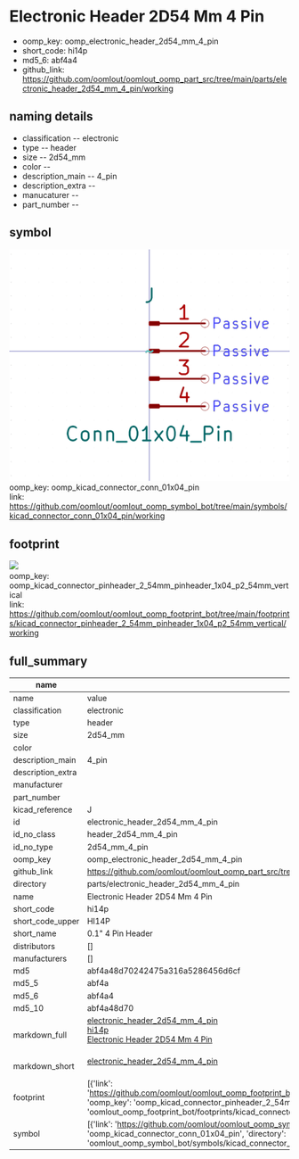 # Electronic Header 2D54 Mm 4 Pin

  
* oomp_key: oomp_electronic_header_2d54_mm_4_pin 
* short_code: hi14p
* md5_6: abf4a4  
* github_link: https://github.com/oomlout/oomlout_oomp_part_src/tree/main/parts/electronic_header_2d54_mm_4_pin/working  
## naming details
* classification -- electronic
* type -- header
* size -- 2d54_mm
* color -- 
* description_main -- 4_pin
* description_extra -- 
* manucaturer -- 
* part_number -- 



## symbol

![](symbol/0/working/working_600.png)  
oomp_key: oomp_kicad_connector_conn_01x04_pin  
link: https://github.com/oomlout/oomlout_oomp_symbol_bot/tree/main/symbols/kicad_connector_conn_01x04_pin/working  

## footprint

![](footprint/0/working/working_600.png)  
oomp_key: oomp_kicad_connector_pinheader_2_54mm_pinheader_1x04_p2_54mm_vertical  
link: https://github.com/oomlout/oomlout_oomp_footprint_bot/tree/main/footprints/kicad_connector_pinheader_2_54mm_pinheader_1x04_p2_54mm_vertical/working  

## full_summary
| name | value | 
| --- | --- | 
| name | value | 
| classification | electronic | 
| type | header | 
| size | 2d54_mm | 
| color |  | 
| description_main | 4_pin | 
| description_extra |  | 
| manufacturer |  | 
| part_number |  | 
| kicad_reference | J | 
| id | electronic_header_2d54_mm_4_pin | 
| id_no_class | header_2d54_mm_4_pin | 
| id_no_type | 2d54_mm_4_pin | 
| oomp_key | oomp_electronic_header_2d54_mm_4_pin | 
| github_link | https://github.com/oomlout/oomlout_oomp_part_src/tree/main/parts/electronic_header_2d54_mm_4_pin/working | 
| directory | parts/electronic_header_2d54_mm_4_pin | 
| name | Electronic Header 2D54 Mm 4 Pin | 
| short_code | hi14p | 
| short_code_upper | HI14P | 
| short_name | 0.1" 4 Pin Header | 
| distributors | [] | 
| manufacturers | [] | 
| md5 | abf4a48d70242475a316a5286456d6cf | 
| md5_5 | abf4a | 
| md5_6 | abf4a4 | 
| md5_10 | abf4a48d70 | 
| markdown_full | [electronic_header_2d54_mm_4_pin](https://github.com/oomlout/oomlout_oomp_part_src/tree/main/parts/electronic_header_2d54_mm_4_pin/working)<br>[hi14p](https://github.com/oomlout/oomlout_oomp_part_src/tree/main/parts/electronic_header_2d54_mm_4_pin/working)<br>[Electronic Header 2D54 Mm 4 Pin](https://github.com/oomlout/oomlout_oomp_part_src/tree/main/parts/electronic_header_2d54_mm_4_pin/working)<br><br> | 
| markdown_short | [electronic_header_2d54_mm_4_pin](https://github.com/oomlout/oomlout_oomp_part_src/tree/main/parts/electronic_header_2d54_mm_4_pin/working)<br><br> | 
| footprint | [{'link': 'https://github.com/oomlout/oomlout_oomp_footprint_bot/tree/main/foootprntss/kicad_connector_pinheader_2_54mm_pinheader_1x04_p2_54mm_vertical', 'oomp_key': 'oomp_kicad_connector_pinheader_2_54mm_pinheader_1x04_p2_54mm_vertical', 'directory': 'oomlout_oomp_footprint_bot/footprints/kicad_connector_pinheader_2_54mm_pinheader_1x04_p2_54mm_vertical//working/working.kicad_mod'}] | 
| symbol | [{'link': 'https://github.com/oomlout/oomlout_oomp_symbol_bot/tree/main/symbols/kicad_connector_conn_01x04_pin', 'oomp_key': 'oomp_kicad_connector_conn_01x04_pin', 'directory': 'oomlout_oomp_symbol_bot/symbols/kicad_connector_conn_01x04_pin//working/working.kicad_sym'}] | 

